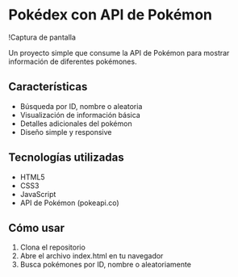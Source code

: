 # Pokédex con API de Pokémon

!Captura de pantalla <!-- Si tienes una imagen -->

Un proyecto simple que consume la API de Pokémon para mostrar información de diferentes pokémones.

## Características
- Búsqueda por ID, nombre o aleatoria
- Visualización de información básica
- Detalles adicionales del pokémon
- Diseño simple y responsive

## Tecnologías utilizadas
- HTML5
- CSS3
- JavaScript
- API de Pokémon (pokeapi.co)

## Cómo usar
1. Clona el repositorio
2. Abre el archivo index.html en tu navegador
3. Busca pokémones por ID, nombre o aleatoriamente
